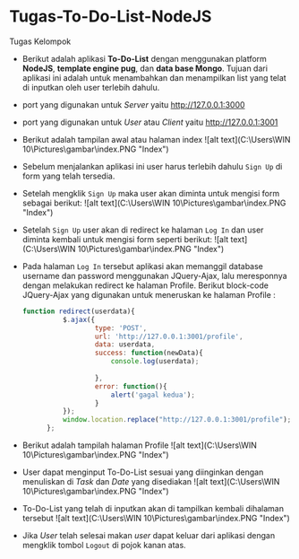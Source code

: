 # Tugas-To-Do-List-NodeJS
Tugas Kelompok

* Berikut adalah aplikasi __To-Do-List__ dengan menggunakan platform __NodeJS__, __template engine pug__, dan __data base Mongo__. Tujuan dari aplikasi ini adalah untuk menambahkan dan menampilkan list yang telat di inputkan oleh user terlebih dahulu.

* port yang digunakan untuk _Server_ yaitu http://127.0.0.1:3000

* port yang digunakan untuk _User_ atau _Client_ yaitu http://127.0.0.1:3001

* Berikut adalah tampilan awal atau halaman index
  ![alt text](C:\Users\WIN 10\Pictures\gambar\index.PNG "Index")

* Sebelum menjalankan aplikasi ini user harus terlebih dahulu `Sign Up` di form yang telah tersedia.

* Setelah mengklik `Sign Up` maka user akan diminta untuk mengisi form sebagai berikut:
  ![alt text](C:\Users\WIN 10\Pictures\gambar\index.PNG "Index")


* Setelah `Sign Up` user akan di redirect ke halaman `Log In` dan user diminta kembali untuk mengisi form seperti berikut:
  ![alt text](C:\Users\WIN 10\Pictures\gambar\index.PNG "Index")

* Pada halaman `Log In` tersebut aplikasi akan memanggil database username dan password menggunakan JQuery-Ajax, lalu meresponnya dengan melakukan redirect ke halaman Profile. Berikut block-code JQuery-Ajax yang digunakan untuk meneruskan ke halaman Profile :
  ```js
  function redirect(userdata){
			$.ajax({
					type: 'POST',
					url: 'http://127.0.0.1:3001/profile',
					data: userdata,
					success: function(newData){
						console.log(userdata);
						
					},
					error: function(){
						alert('gagal kedua');
					}
			});
			window.location.replace("http://127.0.0.1:3001/profile");
		};
    ```


* Berikut adalah tampilah halaman Profile
  ![alt text](C:\Users\WIN 10\Pictures\gambar\index.PNG "Index")


* User dapat menginput To-Do-List sesuai yang diinginkan dengan menuliskan di *Task* dan *Date* yang disediakan
  ![alt text](C:\Users\WIN 10\Pictures\gambar\index.PNG "Index")


* To-Do-List yang telah di inputkan akan di tampilkan kembali dihalaman tersebut
  ![alt text](C:\Users\WIN 10\Pictures\gambar\index.PNG "Index")
  
 * Jika _User_ telah selesai makan _user_ dapat keluar dari aplikasi dengan mengklik tombol `Logout` di pojok kanan atas.



